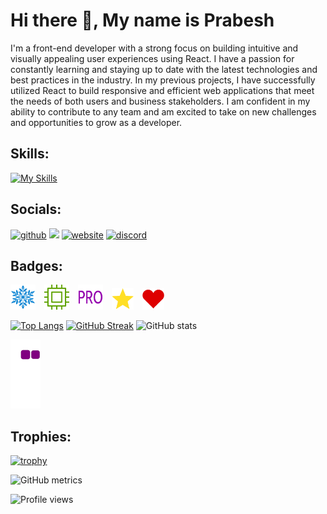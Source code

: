 # Hi there 👋, My name is Prabesh

I'm a front-end developer with a strong focus on building intuitive and visually appealing user experiences using React. I have a passion for constantly learning and staying up to date with the latest technologies and best practices in the industry. In my previous projects, I have successfully utilized React to build responsive and efficient web applications that meet the needs of both users and business stakeholders. I am confident in my ability to contribute to any team and am excited to take on new challenges and opportunities to grow as a developer.

## Skills:  
[![My Skills](https://skills.thijs.gg/icons?i=js,java,html,css,c,nextjs,css,mysql,react,unity,dart,py,nextjs)](https://skills.thijs.gg)



## Socials:
[<img src='https://user-images.githubusercontent.com/80454765/209445810-c0317144-2f4f-460c-84c1-0af7b7c8f56a.png' alt='github' height='40'>](https://github.com/pkkk19)  [<img src='https://user-images.githubusercontent.com/80454765/209446032-ed367e6d-7013-4780-9f0f-04bf3a60a30b.png' height='40'>](https://www.linkedin.com/in/www.linkedin.com/in/prabesh-kumar-shrestha-281394195/)  [<img src='https://user-images.githubusercontent.com/80454765/209445959-91ce58cc-af81-4734-9431-09df28e32ea1.png' alt='website' height='40'>](https://pkkk19.github.io/pkkk19/)  [<img src='https://user-images.githubusercontent.com/80454765/209445987-ca0f96e6-0c45-44da-a351-85349c6ef9f6.png' alt='discord' height='40'>](Прабэш#7034)  

## Badges:
<a href='https://archiveprogram.github.com/'><img src='https://raw.githubusercontent.com/acervenky/animated-github-badges/master/assets/acbadge.gif' width='40' height='40'></a> <a href='https://docs.github.com/en/developers'><img src='https://raw.githubusercontent.com/acervenky/animated-github-badges/master/assets/devbadge.gif' width='40' height='40'></a> <a href='https://github.com/pricing'><img src='https://raw.githubusercontent.com/acervenky/animated-github-badges/master/assets/pro.gif' width='40' height='40'></a> <a href='https://stars.github.com/'><img src='https://raw.githubusercontent.com/acervenky/animated-github-badges/master/assets/starbadge.gif' width='35' height='35'></a> <a href='https://docs.github.com/en/github/supporting-the-open-source-community-with-github-sponsors'><img src='https://raw.githubusercontent.com/acervenky/animated-github-badges/master/assets/sponsorbadge.gif' width='35' height='35'></a> 





[![Top Langs](https://github-readme-stats.vercel.app/api/top-langs/?username=pkkk19)](https://github.com/pkkk19/github-readme-stats) [![GitHub Streak](https://streak-stats.demolab.com/?user=pkkk191&theme=android-dark)](https://git.io/streak-stats) ![GitHub stats](https://github-readme-stats.vercel.app/api?username=pkkk19&show_icons=true&count_private=true)  

![snake gif](https://github.com/pkkk19/pkkk19/blob/output/github-contribution-grid-snake.gif#gh-dark-mode-only)

## Trophies:
[![trophy](https://github-profile-trophy.vercel.app/?username=pkkk19)](https://github.com/ryo-ma/github-profile-trophy)

![GitHub metrics](https://metrics.lecoq.io/pkkk19)  

![Profile views](https://gpvc.arturio.dev/pkkk19)  
